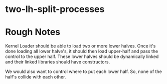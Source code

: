 # two-lh-split-processes

# Rough Notes
Kernel Loader should be able to load two or more lower halves. Once it's done loading all lower halve's, it should then load upper-half and pass the control to the upper half.
These lower halves should be dynamically linked and their linked libraries should have constructors.

We would also want to control where to put each lower half. So, none of the half's collide with each other.
